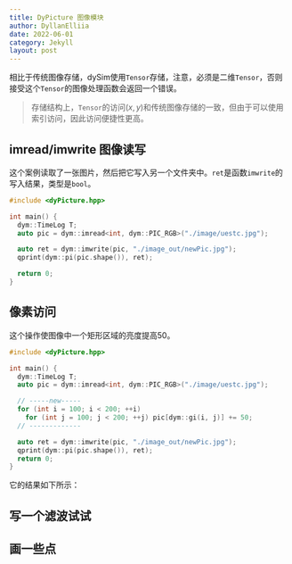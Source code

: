 ```yaml
---
title: DyPicture 图像模块
author: DyllanElliia
date: 2022-06-01
category: Jekyll
layout: post
---
```


相比于传统图像存储，dySim使用`Tensor`存储，注意，必须是二维`Tensor`，否则接受这个`Tensor`的图像处理函数会返回一个错误。

> 存储结构上，`Tensor`的访问$(x,y)$和传统图像存储的一致，但由于可以使用索引访问，因此访问便捷性更高。


## imread/imwrite 图像读写

这个案例读取了一张图片，然后把它写入另一个文件夹中。`ret`是函数`imwrite`的写入结果，类型是`bool`。

~~~cpp
#include <dyPicture.hpp>

int main() {
  dym::TimeLog T;
  auto pic = dym::imread<int, dym::PIC_RGB>("./image/uestc.jpg");

  auto ret = dym::imwrite(pic, "./image_out/newPic.jpg");
  qprint(dym::pi(pic.shape()), ret);

  return 0;
}
~~~

## 像素访问

这个操作使图像中一个矩形区域的亮度提高50。

~~~cpp
#include <dyPicture.hpp>

int main() {
  dym::TimeLog T;
  auto pic = dym::imread<int, dym::PIC_RGB>("./image/uestc.jpg");

  // -----new-----
  for (int i = 100; i < 200; ++i)
    for (int j = 100; j < 200; ++j) pic[dym::gi(i, j)] += 50;
  // -------------

  auto ret = dym::imwrite(pic, "./image_out/newPic.jpg");
  qprint(dym::pi(pic.shape()), ret);
  return 0;
}
~~~

它的结果如下所示：

## 写一个滤波试试

## 画一些点